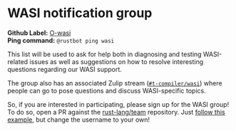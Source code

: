 # WASI notification group

**Github Label:** [O-wasi] <br>
**Ping command:** `@rustbot ping wasi`

[O-wasi]: https://github.com/rust-lang/rust/labels/O-wasi

This list will be used to ask for help both in diagnosing and testing
WASI-related issues as well as suggestions on how to resolve
interesting questions regarding our WASI support.

The group also has an associated Zulip stream ([`#t-compiler/wasi`])
where people can go to pose questions and discuss WASI-specific
topics.

So, if you are interested in participating, please sign up for the
WASI group! To do so, open a PR against the [rust-lang/team]
repository. Just [follow this example][eg], but change the username to
your own!

[`#t-compiler/wasi`]: TODO
[rust-lang/team]: https://github.com/rust-lang/team
[eg]: https://github.com/rust-lang/team/pull/1580
